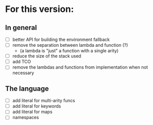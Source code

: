 # For this version:

## In general

  - [ ] better API for building the environment fallback
  - [ ] remove the separation between lambda and function (?)
    - (a lambda is "just" a function with a single arity)
  - [ ] reduce the size of the stack used
  - [ ] add TCO
  - [ ] remove the lambdas and functions from implementation when not necessary

## The language

  - [ ] add literal for multi-arity funcs
  - [ ] add literal for keywords
  - [ ] add literal for maps
  - [ ] namespaces
